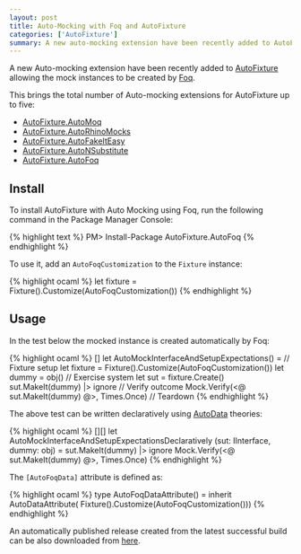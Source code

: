 ```yaml
---
layout: post
title: Auto-Mocking with Foq and AutoFixture
categories: ['AutoFixture']
summary: A new auto-mocking extension have been recently added to AutoFixture allowing the mock instances to be created by Foq.
---
```


A new Auto-mocking extension have been recently added to [AutoFixture](http://github.com/autofixture/autofixture) allowing the mock instances to be created by [Foq](http://foq.codeplex.com/). 

This brings the total number of Auto-mocking extensions for AutoFixture up to five:

* [AutoFixture.AutoMoq](http://nuget.org/packages/AutoFixture.AutoMoq)
* [AutoFixture.AutoRhinoMocks](http://nuget.org/packages/AutoFixture.AutoRhinoMocks)
* [AutoFixture.AutoFakeItEasy](http://nuget.org/packages/AutoFixture.AutoFakeItEasy)
* [AutoFixture.AutoNSubstitute](http://nuget.org/packages/AutoFixture.AutoNSubstitute)
* [AutoFixture.AutoFoq](http://nuget.org/packages/AutoFixture.AutoFoq)

## Install

To install AutoFixture with Auto Mocking using Foq, run the following command in the Package Manager Console:

{% highlight text %}
PM> Install-Package AutoFixture.AutoFoq
{% endhighlight %}

To use it, add an `AutoFoqCustomization` to the `Fixture` instance:

<!-- Until rouge highlights F# syntax, use OCaml -->
{% highlight ocaml %}
let fixture = Fixture().Customize(AutoFoqCustomization())
{% endhighlight %}

## Usage

In the test below the mocked instance is created automatically by Foq:

<!-- Until rouge highlights F# syntax, use OCaml -->
{% highlight ocaml %}
[<Fact>]
let AutoMockInterfaceAndSetupExpectations() =
    // Fixture setup
    let fixture = Fixture().Customize(AutoFoqCustomization())
    let dummy = obj()
    // Exercise system
    let sut = fixture.Create<IInterface>()
    sut.MakeIt(dummy) |> ignore
    // Verify outcome
    Mock.Verify(<@ sut.MakeIt(dummy) @>, Times.Once)
    // Teardown
{% endhighlight %}

The above test can be written declaratively using [AutoData](http://blog.ploeh.dk/2010/10/08/AutoDataTheoriesWithAutoFixture.aspx) theories:

<!-- Until rouge highlights F# syntax, use OCaml -->
{% highlight ocaml %}
[<Theory>][<AutoFoqData>]
let AutoMockInterfaceAndSetupExpectationsDeclaratively 
  (sut: IInterface, dummy: obj) =
    sut.MakeIt(dummy) |> ignore
    Mock.Verify(<@ sut.MakeIt(dummy) @>, Times.Once)
{% endhighlight %}

The `[AutoFoqData]` attribute is defined as:

<!-- Until rouge highlights F# syntax, use OCaml -->
{% highlight ocaml %}
type AutoFoqDataAttribute() = 
    inherit AutoDataAttribute(
        Fixture().Customize(AutoFoqCustomization()))
{% endhighlight %}

An automatically published release created from the latest successful build can be also downloaded from [here](http://autofixture.codeplex.com/releases/).